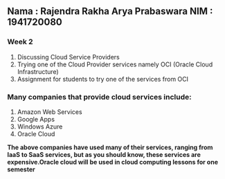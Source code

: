 Nama : Rajendra Rakha Arya Prabaswara
NIM  : 1941720080
---

### Week 2

1. Discussing Cloud Service Providers
2. Trying one of the Cloud Provider services namely OCI (Oracle Cloud Infrastructure)
3. Assignment for students to try one of the services from OCI

### Many companies that provide cloud services include:

1. Amazon Web Services
2. Google Apps
3. Windows Azure
4. Oracle Cloud

**The above companies have used many of their services, ranging from IaaS to SaaS services, but as you should know, these services are expensive.Oracle cloud will be used in cloud computing lessons for one semester**
